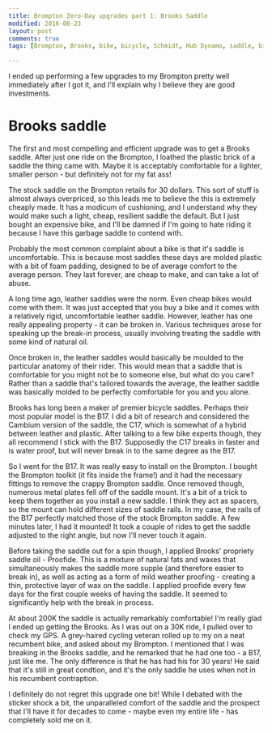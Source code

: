 ```yaml
---
title: Brompton Zero-Day upgrades part 1: Brooks Saddle
modified: 2016-08-23
layout: post
comments: true
tags: [Brompton, Brooks, bike, bicycle, Schmidt, Hub Dynamo, saddle, bike light, proofide]

---
```


I ended up performing a few upgrades to my Brompton pretty well immediately after I got it, and I'll explain why I believe they are good investments.

# Brooks saddle

The first and most compelling and efficient upgrade was to get a Brooks saddle. After just one ride on the Brompton, I loathed the plastic brick of a saddle the thing came with. Maybe it is acceptably comfortable for a lighter, smaller person - but definitely not for my fat ass!

The stock saddle on the Brompton retails for 30 dollars. This sort of stuff is almost always overpriced, so this leads me to believe the this is extremely cheaply made. It has a modicum of cushioning, and I understand why they would make such a light, cheap, resilient saddle the default. But I just bought an expensive bike, and I'll be damned if I'm going to hate riding it because I have this garbage saddle to contend with.

Probably the most common complaint about a bike is that it's saddle is uncomfortable. This is because most saddles these days are molded plastic with a bit of foam padding, designed to be of average comfort to the average person. They last forever, are cheap to make, and can take a lot of abuse.

A long time ago, leather saddles were the norm. Even cheap bikes would come with them. It was just accepted that you buy a bike and it comes with a relatively rigid, uncomfortable leather saddle. However, leather has one really appealing property - it can be broken in. Various techniques arose for speaking up the break-in process, usually involving treating the saddle with some kind of natural oil.

Once broken in, the leather saddles would basically be moulded to the particular anatomy of their rider. This would mean that a saddle that is comfortable for you might not be to someone else, but what do you care? Rather than a saddle that's tailored towards the average, the leather saddle was basically molded to be perfectly comfortable for you and you alone.

Brooks has long been a maker of premier bicycle saddles. Perhaps their most popular model is the B17. I did a bit of research and considered the Cambium version of the saddle, the C17, which is somewhat of a hybrid between leather and plastic. After talking to a few bike experts though, they all recommend I stick with the B17. Supposedly the C17 breaks in faster and is water proof, but will never break in to the same degree as the B17.

So I went for the B17. It was really easy to install on the Brompton. I bought the Brompton toolkit (it fits inside the frame!) and it had the necessary fittings to remove the crappy Brompton saddle. Once removed though, numerous metal plates fell off of the saddle mount. It's a bit of a trick to keep them together as you install a new saddle. I think they act as spacers, so the mount can hold different sizes of saddle rails. In my case, the rails of the B17 perfectly matched those of the stock Brompton saddle. A few minutes later, I had it mounted! It took a couple of rides to get the saddle adjusted to the right angle, but now I'll never touch it again.

Before taking the saddle out for a spin though, I applied Brooks' propriety saddle oil - Proofide. This is a mixture of natural fats and waxes that simultaneously makes the saddle more supple (and therefore easier to break in), as well as acting as a form of mild weather proofing - creating a thin, protective layer of wax on the saddle. I applied proofide every few days for the first couple weeks of having the saddle. It seemed to significantly help with the break in process.

At about 200K the saddle is actually remarkably comfortable! I'm really glad I ended up getting the Brooks. As I was out on a 30K ride, I pulled over to check my GPS. A grey-haired cycling veteran rolled up to my on a neat recumbent bike, and asked about my Brompton. I mentioned that I was breaking in the Brooks saddle, and he remarked that he had one too - a B17, just like me. The only difference is that he has had his for 30 years! He said that it's still in great condtion, and it's the only saddle he uses when not in his recumbent contraption.

I definitely do not regret this upgrade one bit! While I debated with the sticker shock a bit, the unparalleled comfort of the saddle and the prospect that I'll have it for decades to come - maybe even my entire life - has completely sold me on it.
